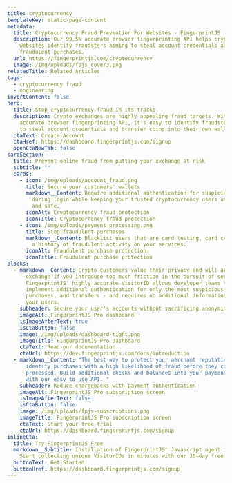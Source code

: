```yaml
---
title: cryptocurrency
templateKey: static-page-content
metadata:
  title: Cryptocurrency Fraud Prevention For Websites - FingerprintJS
  description: Our 99.5% accurate browser fingerprinting API helps cryptocurrency
    websites identify fraudsters aiming to steal account credentials and make
    fraudulent purchases.
  url: https://fingerprintjs.com/cryptocurrency
  image: /img/uploads/fpjs_cover3.png
relatedTitle: Related Articles
tags:
  - cryptocurrency fraud
  - engineering
invertContent: false
hero:
  title: Stop cryptocurrency fraud in its tracks
  description: Crypto exchanges are highly appealing fraud targets. With our 99.5%
    accurate browser fingerprinting API, it's easy to identify fraudsters aiming
    to steal account credentials and transfer coins into their own wallets.
  ctaText: Create Account
  ctaHref: https://dashboard.fingerprintjs.com/signup
  openCtaNewTab: false
cardSection:
  title: Prevent online fraud from putting your exchange at risk
  subtitle: ""
  cards:
    - icon: /img/uploads/account_fraud.png
      title: Secure your customers' wallets
      markdown__Content: Require additional authentication for suspicious visitors
        during login while keeping your trusted cryptocurrency users unhindered
        and safe.
      iconAlt: Cryptocurrency fraud protection
      iconTitle: Cryptocurrency fraud protection
    - icon: /img/uploads/payment_processing.png
      title: Stop fraudulent purchases
      markdown__Content: Blacklist users that are card testing, card cracking, or have
        a history of fraudulent activity on your services.
      iconAlt: Fraudulent purchase protection
      iconTitle: Fraudulent purchase protection
blocks:
  - markdown__Content: Crypto customers value their privacy and will abandon your
      exchange if you introduce too much friction in the pursuit of security.
      FingerprintJS' highly accurate VisitorID allows developer teams to
      implement additional authentication for only the most suspicious logins,
      purchases, and transfers - and requires no additional information from
      your users.
    subheader: Secure your user's accounts without sacrificing anonymity
    imageAlt: FingerprintJS Pro dashboard
    isImageAfterText: true
    isCtaButton: false
    image: /img/uploads/dashboard-tight.png
    imageTitle: FingerprintJS Pro dashboard
    ctaText: Read our documentation
    ctaUrl: https://dev.fingerprintjs.com/docs/introduction
  - markdown__Content: "The best way to protect your merchant reputation is to
      identify purchases with a high likelihood of fraud before they can be
      processed. Build additional checks and balances into your payment flows
      with our easy to use API. "
    subheader: Reduce chargebacks with payment authentication
    imageAlt: FingerprintJS Pro subscription screen
    isImageAfterText: false
    isCtaButton: false
    image: /img/uploads/fpjs-subscriptions.png
    imageTitle: FingerprintJS Pro subscription screen
    ctaText: Start your free trial
    ctaUrl: https://dashboard.fingerprintjs.com/signup
inlineCta:
  title: Try FingerprintJS Free
  markdown__Subtitle: Installation of FingerprintJS' Javascript agent is easy.
    Start collecting unique VisitorIDs in minutes with our 30-day free trial.
  buttonText: Get Started
  buttonHref: https://dashboard.fingerprintjs.com/signup
---
```

